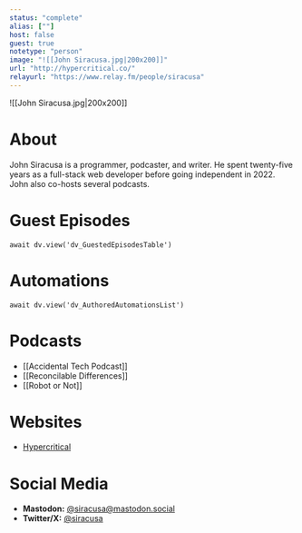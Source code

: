 ```yaml
---
status: "complete"
alias: [""]
host: false
guest: true
notetype: "person"
image: "![[John Siracusa.jpg|200x200]]"
url: "http://hypercritical.co/"
relayurl: "https://www.relay.fm/people/siracusa"
---
```


![[John Siracusa.jpg|200x200]]

# About
John Siracusa is a programmer, podcaster, and writer. He spent twenty-five years as a full-stack web developer before going independent in 2022. John also co-hosts several podcasts.

# Guest Episodes
```dataviewjs
await dv.view('dv_GuestedEpisodesTable')
```
# Automations
```dataviewjs
await dv.view('dv_AuthoredAutomationsList')
```

# Podcasts
- [[Accidental Tech Podcast]]
- [[Reconcilable Differences]]
- [[Robot or Not]]

# Websites
- [Hypercritical](http://hypercritical.co/)

# Social Media
- **Mastodon:** [@siracusa@mastodon.social](https://mastodon.social/@siracusa)
- **Twitter/X:** [@siracusa](https://twitter.com/siracusa)
